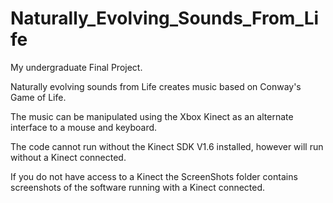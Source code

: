 # Naturally_Evolving_Sounds_From_Life

My undergraduate Final Project.

Naturally evolving sounds from Life creates music based on Conway's Game of Life.

The music can be manipulated using the Xbox Kinect as an alternate interface to a mouse and keyboard.

The code cannot run without the Kinect SDK V1.6 installed, however will run without a Kinect connected.

If you do not have access to a Kinect the ScreenShots folder contains screenshots of the software running with a Kinect connected.
